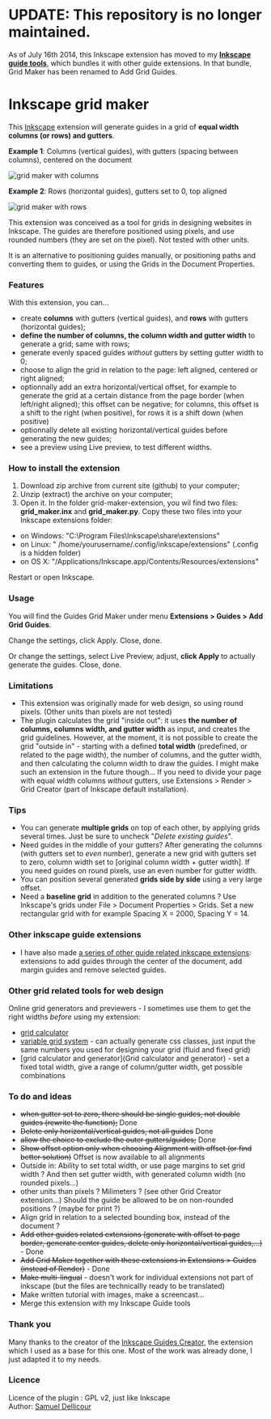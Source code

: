 # UPDATE: This repository is no longer maintained. 

As of July 16th 2014, this Inkscape extension has moved to my **[Inkscape guide tools](https://github.com/sambody/inkscape-guide-tools)**, which bundles it with other guide extensions. In that bundle, Grid Maker has been renamed to Add Grid Guides.

Inkscape grid maker
===================

This [Inkscape](http://inkscape.org/) extension will generate guides in a grid of **equal width columns (or rows) and gutters**.

**Example 1**: Columns (vertical guides), with gutters (spacing between columns), centered on the document

![grid maker with columns](img/inkscape-gridmaker.png)

**Example 2**: Rows (horizontal guides), gutters set to 0, top aligned

![grid maker with rows](img/inkscape-gridmaker2.png)

This extension was conceived as a tool for grids in designing websites in Inkscape. The guides are therefore positioned using pixels, and use rounded numbers (they are set on the pixel). Not tested with other units. 

It is an alternative to positioning guides manually, or positioning paths and converting them to guides, or using the Grids in the Document Properties.

### Features

With this extension, you can...
- create **columns** with gutters (vertical guides), and **rows** with gutters (horizontal guides);
- **define the number of columns, the column width and gutter width** to generate a grid; same with rows;
- generate evenly spaced guides *without* gutters by setting gutter width to 0;
- choose to align the grid in relation to the page: left aligned, centered or right aligned;
- optionnally add an extra horizontal/vertical offset, for example to generate the grid at a certain distance from the page border (when left/right aligned); this offset can be negative; for columns, this offset is a shift to the right (when positive), for rows it is a shift down (when positive)
- optionnally delete all existing horizontal/vertical guides before generating the new guides;
- see a preview using Live preview, to test different widths.

### How to install the extension

1. Download zip archive from current site (github) to your computer;
2. Unzip (extract) the archive on your computer;
3. Open it. In the folder grid-maker-extension, you wil find two files: **grid_maker.inx** and **grid_maker.py**. Copy these two files into your Inkscape extensions folder:

- on Windows: "C:\Program Files\Inkscape\share\extensions"
- on Linux: " /home/yourusername/.config/inkscape/extensions" (.config is a hidden folder)
- on OS X: "/Applications/Inkscape.app/Contents/Resources/extensions" 

Restart or open Inkscape.

### Usage

You will find the Guides Grid Maker under menu **Extensions > Guides > Add Grid Guides**.

Change the settings, click Apply. Close, done.

Or change the settings, select Live Preview, adjust, **click Apply** to actually generate the guides. Close, done.

### Limitations

- This extension was originally made for web design, so using round pixels. (Other units than pixels are not tested)
- The plugin calculates the grid "inside out": it uses **the number of columns, columns width, and gutter width** as input, and creates the grid guidelines. However, at the moment, it is not possible to create the grid "outside in" - starting with a defined **total width** (predefined, or related to the page width), the number of columns, and the gutter width,  and then calculating the column width to draw the guides. I might make such an extension in the future though... If you need to divide your page with equal width columns *without* gutters, use Extensions > Render > Grid Creator (part of Inkscape default installation).

### Tips

- You can generate **multiple grids** on top of each other, by applying grids several times. Just be sure to uncheck "*Delete existing guides*". 
- Need guides in the middle of your gutters? After generating the columns (with gutters set to *even* number), generate a new grid with gutters set to zero, column width set to [original column width + gutter width]. If you need guides on round pixels, use an even number for gutter width.
- You can position several generated **grids side by side** using a very large offset.
- Need a **baseline grid** in addition to the generated columns ? Use Inkscape's grids under File > Document Properties > Grids. Set a new rectangular grid with for example Spacing X = 2000, Spacing Y = 14.

### Other inkscape guide extensions

- I have also made [a series of other guide related inkscape extensions](https://github.com/sambody/inkscape-guide-tools): extensions to add guides through the center of the document, add margin guides and remove selected guides.

### Other grid related tools for web design

Online grid generators and previewers - I sometimes use them to get the right widths *before* using my extension: 

- [grid calculator](http://www.29digital.net/grid/)
- [variable grid system](http://grids.heroku.com/) - can actually generate css classes, just input the same numbers you used for designing your grid (fluid and fixed grid)
- [grid calculator and generator](Grid calculator and generator) - set a fixed total width, give a range of column/gutter width, get possible combinations

### To do and ideas

- ~~when gutter set to zero, there should be single guides, not double guides (rewrite the function);~~ Done
- ~~Delete only horizontal/vertical guides, not all guides~~ Done
- ~~allow the choice to exclude the outer gutters/guides;~~ Done
- ~~Show offset option only when choosing Alignment with offset (or find better solution)~~ Offset is now available to all alignments
- Outside in: Ability to set total width, or use page margins to set grid width ? And then set gutter width, with generated column width (no rounded pixels...)
- other units than pixels ? Milimeters ? (see other Grid Creator extension...) Should the guide be allowed to be on non-rounded positions ? (maybe for print ?)
- Align grid in relation to a selected bounding box, instead of the document ?
- ~~Add other guides related extensions (generate with offset to page border, generate center guides, delete only horizontal/vertical guides,...)~~ - Done
- ~~Add Grid Maker together with these extensions in Extensions > Guides (instead of Render)~~ - Done
- ~~Make multi-lingual~~ - doesn't work for individual extensions not part of inkscape (but the files are technicallly ready to be translated)
- Make written tutorial with images, make a screencast...
- Merge this extension with my Inkscape Guide tools

### Thank you

Many thanks to the creator of the [Inkscape Guides Creator](http://code.google.com/p/inkscape-guides-creator/), the extension which I used as a base for this one. Most of the work was already done, I just adapted it to my needs.

### Licence

Licence of the plugin : GPL v2, just like Inkscape  
Author: [Samuel Dellicour](http://www.samplify.be)